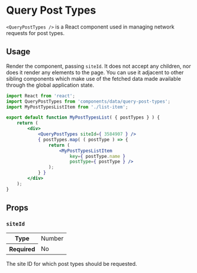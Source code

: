 Query Post Types
================

`<QueryPostTypes />` is a React component used in managing network requests for post types.

## Usage

Render the component, passing `siteId`. It does not accept any children, nor does it render any elements to the page. You can use it adjacent to other sibling components which make use of the fetched data made available through the global application state.

```jsx
import React from 'react';
import QueryPostTypes from 'components/data/query-post-types';
import MyPostTypesListItem from './list-item';

export default function MyPostTypesList( { postTypes } ) {
	return (
		<div>
			<QueryPostTypes siteId={ 3584907 } />
			{ postTypes.map( ( postType ) => {
				return (
					<MyPostTypesListItem
						key={ postType.name }
						postType={ postType } />
				);
			} }
		</div>
	);
}
```

## Props

### `siteId`

<table>
	<tr><th>Type</th><td>Number</td></tr>
	<tr><th>Required</th><td>No</td></tr>
</table>

The site ID for which post types should be requested.
